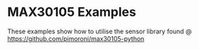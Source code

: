# MAX30105 Examples

These examples show how to utilise the sensor library found @ 
https://github.com/pimoroni/max30105-python

